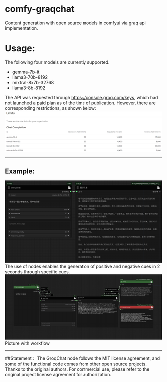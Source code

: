 # comfy-graqchat
Content generation with open source models in comfyui via graq api implementation.

# Usage:
The following four models are currently supported.
* gemma-7b-it
* llama3-70b-8192
* mixtral-8x7b-32768
* llama3-8b-8192

The API was requested through https://console.groq.com/keys, which had not launched a paid plan as of the time of publication. 
However, there are corresponding restrictions, as shown below:
![](limits.png)
____
## Example:
![](workflow.png)
The use of nodes enables the generation of positive and negative cues in 2 seconds through specific cues.
![](prompt_workflow.png)
Picture with workflow
____
##Statement：
The GroqChat node follows the MIT license agreement, and some of the functional code comes from other open source projects. Thanks to the original authors. For commercial use, please refer to the original project license agreement for authorization.

